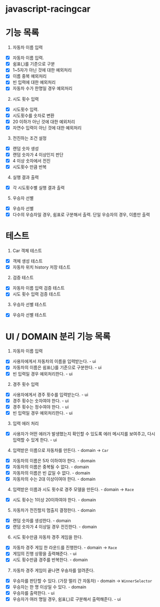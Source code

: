 # javascript-racingcar

# 기능 목록

1. 자동차 이름 입력

- [x] 자동차 이름 입력.
- [x] 쉼표(,)를 기준으로 구분
- [x] 1~5자가 아닌 것에 대한 예외처리
- [x] 이름 중복 예외처리
- [x] 빈 입력에 대한 예외처리
- [x] 자동차 수가 한명일 경우 예외처리

2. 시도 횟수 입력

- [x] 시도횟수 입력.
- [x] 시도횟수를 숫자로 변환
- [x] 20 이하가 아닌 것에 대한 예외처리
- [x] 자연수 입력이 아닌 것에 대한 예외처리

3. 전진하는 조건 설정

- [x] 랜덤 숫자 생성
- [x] 랜덤 숫자가 4 이상인지 판단
- [x] 4 이상 숫자에서 전진
- [x] 시도횟수 만큼 반복

4. 실행 결과 출력

- [x] 각 시도횟수별 실행 결과 출력

5. 우승자 선별

- [x] 우승자 선별
- [x] 다수의 우승자일 경우, 쉼표로 구분해서 출력. 단일 우승자의 경우, 이름만 출력

# 테스트

1. Car 객체 테스트

- [x] 객체 생성 테스트
- [x] 자동차 위치 history 저장 테스트

2. 검증 테스트

- [x] 자동차 이름 입력 검증 테스트
- [x] 시도 횟수 입력 검증 테스트

3. 우승자 선별 테스트

- [x] 우승자 선별 테스트

# UI / DOMAIN 분리 기능 목록

1. 자동차 이름 입력

- [x] 사용자에게서 자동차의 이름을 입력받는다. - ui
- [x] 자동차의 이름은 쉼표(,)를 기준으로 구분한다. - ui
- [x] 빈 입력일 경우 예외처리한다. - ui

2. 경주 횟수 입력

- [x] 사용자에게서 경주 횟수를 입력받는다. - ui
- [x] 경주 횟수는 숫자여야 한다. - ui
- [x] 경주 횟수는 정수여야 한다. - ui
- [x] 빈 입력일 경우 예외처리한다. - ui

3. 입력 에러 처리

- [x] 사용자가 어떤 에러가 발생했는지 확인할 수 있도록 에러 메시지를 보여주고, 다시 입력할 수 있게 한다. - ui

4. 입력받은 이름으로 자동차를 만든다. - domain -> `Car`

- [x] 자동차의 이름은 5자 이하여야 한다. - domain
- [x] 자동차의 이름은 중복될 수 없다. - domain
- [x] 자동차의 이름은 빈 값일 수 없다. - domain
- [x] 자동차의 수는 2대 이상이여야 한다. - domain

4. 입력받은 이름과 시도 횟수로 경주 모델을 만든다. - domain -> `Race`

- [x] 시도 횟수는 1이상 20이하여야 한다. - domain

5. 자동차가 전진할지 멈출지 결정한다. - domain

- [x] 랜덤 숫자를 생성한다. - domain
- [x] 랜덤 숫자가 4 이상일 경우 전진한다. - domain

6. 시도 횟수만큼 자동차 경주 게임을 한다.

- [x] 자동차 경주 게임 한 라운드를 진행한다. - domain -> `Race`
- [x] 게임의 진행 상황을 출력해준다. - ui
- [x] 시도 횟수만큼 경주를 반복한다. - domain

7. 자동차 경주 게임이 끝나면 우숭자를 알려준다.

- [x] 우승자를 판단할 수 있다. (가장 멀리 간 자동차) - domain -> `WinnerSelector`
- [x] 우승자는 한 명 이상일 수 있다. - domain
- [x] 우승자를 출력한다. - ui
- [x] 우승자가 여러 명일 경우, 쉼표(,)로 구분해서 출력해준다. - ui
